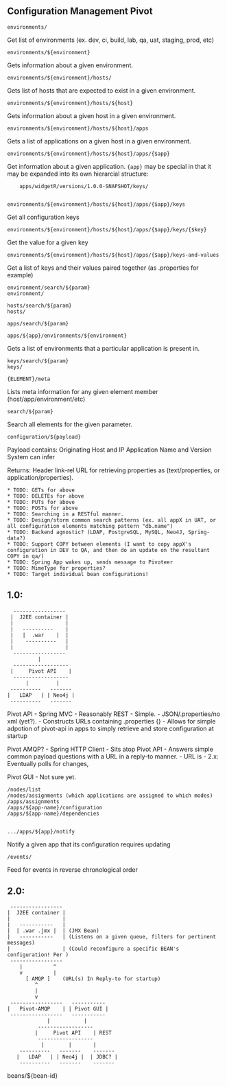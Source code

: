 Configuration Management Pivot
------------------------------

    environments/

Get list of environments (ex. dev, ci, build, lab, qa, uat, staging, prod, etc)

    environments/${environment}

Gets information about a given environment.

    environments/${environment}/hosts/

Gets list of hosts that are expected to exist in a given environment.

    environments/${environment}/hosts/${host}

Gets information about a given host in a given environment.

    environments/${environment}/hosts/${host}/apps

Gets a list of applications on a given host in a given environment.

    environments/${environment}/hosts/${host}/apps/{$app}

Get information about a given application. `{app}` may be special in that it may be expanded into its own hierarcial structure:

		apps/widgetR/versions/1.0.0-SNAPSHOT/keys/


    environments/${environment}/hosts/${host}/apps/{$app}/keys

Get all configuration keys

    environments/${environment}/hosts/${host}/apps/{$app}/keys/{$key}

Get the value for a given key

    environments/${environment}/hosts/${host}/apps/{$app}/keys-and-values

Get a list of keys and their values paired together (as .properties for example)

    environment/search/${param}
    environment/

    hosts/search/${param}
    hosts/

    apps/search/${param}

    apps/${app}/environments/${environment}

Gets a list of environments that a particular application is present in.

    keys/search/${param}
    keys/

    {ELEMENT}/meta

Lists meta information for any given element member (host/app/environment/etc)

    search/${param}

Search all elements for the given parameter.

    configuration/${payload}

Payload contains:
		Originating Host and IP
		Application Name and Version
		System can infer

Returns:
		Header link-rel URL for retrieving properties as (text/properties, or application/properties).




	* TODO: GETs for above
	* TODO: DELETEs for above
	* TODO: PUTs for above
	* TODO: POSTs for above
	* TODO: Searching in a RESTful manner.
	* TODO: Design/storm common search patterns (ex. all appX in UAT, or all configuration elements matching pattern "db.name")
	* TODO: Backend agnostic? (LDAP, PostgreSQL, MySQL, Neo4J, Spring-data?)
	* TODO: Support COPY between elements (I want to copy appX's configuration in DEV to QA, and then do an update on the resultant COPY in qa/)
	* TODO: Spring App wakes up, sends message to Pivoteer
	* TODO: MimeType for properties?
	* TODO: Target individual bean configurations!


## 1.0:

      -----------------
     |  J2EE container |
     |				   |
     |	 ----------    |
     |   |  .war    |  |
     |    ----------   |
     |                 |
      -----------------
              |
      ------------------
     |     Pivot API    |
      ------------------
          |         |
     ----------   -------
    |   LDAP   | | Neo4j |
     ----------   -------

Pivot API
	- Spring MVC
	- Reasonably REST
	- Simple.
	- JSON/.properties/no xml (yet?).
	- Constructs URLs containing .properties {}
	- Allows for simple adpotion of pivot-api in apps to simply retrieve and store configuration at startup

Pivot AMQP?
	- Spring HTTP Client
	- Sits atop Pivot API
	- Answers simple common payload questions with a URL in a reply-to manner.
	- URL is
	- 2.x: Eventually polls for changes,

Pivot GUI
	- Not sure yet.

    /nodes/list
    /nodes/assignments (which applications are assigned to which modes)
    /apps/assignments
    /apps/${app-name}/configuration
    /apps/${app-name}/dependencies


    .../apps/${app}/notify

Notify a given app that its configuration requires updating

    /events/

Feed for events in reverse chronological order

## 2.0:

     -----------------
    |  J2EE container |
    |				  |
    |	-----------   |
    |  | .war .jmx |  | (JMX Bean)
    |   -----------   | (Listens on a given queue, filters for pertinent messages)
    |                 | (Could reconfigure a specific BEAN's configuration! Per )
     -----------------
 	    |          ^
     	v          |
          [ AMQP ]    (URL(s) In Reply-to for startup)
             ^
             |
             v
     -----------------   -----------
    |   Pivot-AMQP    | | Pivot GUI |
     -----------------   -----------
                 |           |
              ------------------
             |     Pivot API    | REST
              ------------------
               |        |       |
        ----------   -------    -------
       |   LDAP   | | Neo4j |  | JDBC? |
        ----------   -------    -------



beans/${bean-id}